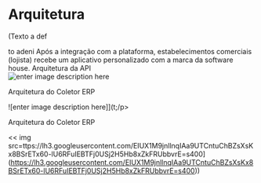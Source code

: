 # Arquitetura

\(Texto a def

to adeni 
Após a integração com a plataforma, estabelecimentos comerciais \(lojista\) recebe um aplicativo personalizado com a marca da software house.
Arquitetura da API  
 ![enter image description here](https://lh3.googleusercontent.com/Bw-UPux2KmIWPUy2mTvaW4oxBhnII0JpUH9R1f1nPn04Jbqf6xU2or0x41zpJ3K6m5N6xVzwbe0=s400)

Arquitetura do Coletor ERP

!\[enter image description here\]\](t;/p&gt;

Arquitetura do Coletor ERP

&lt;<
img src=ttps://lh3.googleusercontent.com/EIUX1M9jnllnqIAa9UTCntuChBZsXsKx8BSrETx60-lU6RFuIEBTFj0USj2H5Hb8xZkFRUbbvrE=s400](https://lh3.googleusercontent.com/EIUX1M9jnllnqIAa9UTCntuChBZsXsKx8BSrETx60-lU6RFuIEBTFj0USj2H5Hb8xZkFRUbbvrE=s400)\)

<!--stackedit_data:
eyJoaXN0b3J5IjpbLTEzNzc0NDAxMjNdfQ==
-->